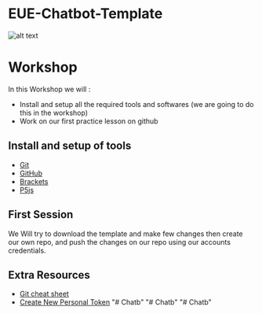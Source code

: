 # EUE-Chatbot-Template

![alt text](https://pbs.twimg.com/profile_images/1261949362667769858/56lwTR9J_400x400.jpg)

# Workshop
In this Workshop we will :
- Install and setup all the required tools and softwares (we are going to do this in the workshop)
- Work on our first practice lesson on github

## Install and setup of tools
- [Git](https://git-scm.com/downloads)
- [GitHub](https://github.com/)
- [Brackets](https://brackets.io/)
- [P5js](https://p5js.org/)

## First Session
We Will try to download the template and make few changes then create our own repo, and push the changes on our repo using our accounts credentials.

## Extra Resources
- [Git cheat sheet](https://education.github.com/git-cheat-sheet-education.pdf)
- [Create New Personal Token](https://github.com/settings/tokens)
"# Chatb" 
"# Chatb" 
"# Chatb" 
